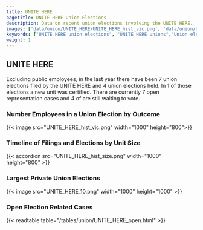 ```yaml
---
title: UNITE HERE
pagetitle: UNITE HERE Union Elections
description: Data on recent union elections involving the UNITE HERE.
images: ['data/union/UNITE_HERE/UNITE_HERE_hist_vic.png', 'data/union/UNITE_HERE/UNITE_HERE_hist_size.png', 'data/union/UNITE_HERE/UNITE_HERE_10.png']
keywords: ["UNITE HERE union elections", "UNITE HERE unions","Union elections"]
weight: 1
---
```

##  UNITE HERE

Excluding public employees, in the last year there have been 7 union elections filed by the UNITE HERE and 4 union elections held. In 1 of those elections a new unit was certified. There are currently 7 open representation cases and 4 of are still waiting to vote.

### Number Employees in a Union Election by Outcome
{{< image src="UNITE_HERE_hist_vic.png" width="1000" height="800">}}

### Timeline of Filings and Elections by Unit Size
{{< accordion src="UNITE_HERE_hist_size.png" width="1000" height="800" >}}

### Largest Private Union Elections
{{< image src="UNITE_HERE_10.png" width="1000" height="1000"  >}}

### Open Election Related Cases
{{< readtable table="/tables/union/UNITE_HERE_open.html" >}}

